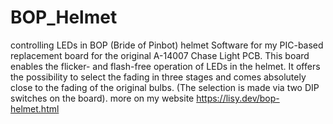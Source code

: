 # BOP_Helmet
controlling LEDs in BOP (Bride of Pinbot) helmet
Software for my PIC-based replacement board for the original A-14007 Chase Light PCB. This board enables the flicker- and flash-free operation of LEDs in the helmet. It offers the possibility to select the fading in three stages and comes absolutely close to the fading of the original bulbs. (The selection is made via two DIP switches on the board).
more on my website https://lisy.dev/bop-helmet.html
